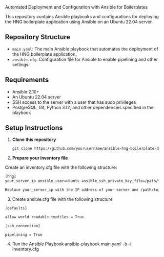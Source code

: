 Automated Deployment and Configuration with Ansible for Boilerplates

This repository contains Ansible playbooks and configurations for deploying the HNG boilerplate application using Ansible on an Ubuntu 22.04 server.

## Repository Structure

- `main.yaml`: The main Ansible playbook that automates the deployment of the HNG boilerplate application.
- `ansible.cfg`: Configuration file for Ansible to enable pipelining and other settings.

## Requirements

- Ansible 2.10+
- An Ubuntu 22.04 server
- SSH access to the server with a user that has sudo privileges
- PostgreSQL, Git, Python 3.12, and other dependencies specified in the playbook

## Setup Instructions

1. **Clone this repository**

   ```sh
   git clone https://github.com/yourusername/ansible-hng-boilerplate-deployment.git

   ```

2. **Prepare your inventory file**

Create an inventory.cfg file with the following structure:

```sh
[hng]
your_server_ip ansible_user=ubuntu ansible_ssh_private_key_file=/path/to/your/private_key.pem

Replace your_server_ip with the IP address of your server and /path/to/your/private_key.pem with the path to your SSH private key.
```

3. Create ansible.cfg file with the following structure

```sh
[defaults]

allow_world_readable_tmpfiles = True

[ssh_connection]

pipelining = True
```

4. Run the Ansible Playbook
   ansible-playbook main.yaml -b -i inventory.cfg
